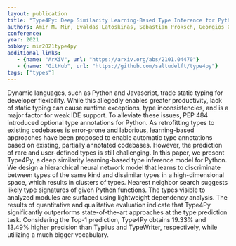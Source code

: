 ```yaml
---
layout: publication
title: "Type4Py: Deep Similarity Learning-Based Type Inference for Python"
authors: Amir M. Mir, Evaldas Latoskinas, Sebastian Proksch, Georgios Gousios
conference:
year: 2021
bibkey: mir2021type4py
additional_links:
   - {name: "ArXiV", url: "https://arxiv.org/abs/2101.04470"}
   - {name: "GitHub", url: "https://github.com/saltudelft/type4py"}
tags: ["types"]
---
```

Dynamic languages, such as Python and Javascript, trade static typing for developer flexibility. While this allegedly enables greater productivity, lack of static typing can cause runtime exceptions, type inconsistencies, and is a major factor for weak IDE support. To alleviate these issues, PEP 484 introduced optional type annotations for Python. As retrofitting types to existing codebases is error-prone and laborious, learning-based approaches have been proposed to enable automatic type annotations based on existing, partially annotated codebases. However, the prediction of rare and user-defined types is still challenging. In this paper, we present Type4Py, a deep similarity learning-based type inference model for Python. We design a hierarchical neural network model that learns to discriminate between types of the same kind and dissimilar types in a high-dimensional space, which results in clusters of types. Nearest neighbor search suggests likely type signatures of given Python functions. The types visible to analyzed modules are surfaced using lightweight dependency analysis. The results of quantitative and qualitative evaluation indicate that Type4Py significantly outperforms state-of-the-art approaches at the type prediction task. Considering the Top-1 prediction, Type4Py obtains 19.33% and 13.49% higher precision than Typilus and TypeWriter, respectively, while utilizing a much bigger vocabulary. 
